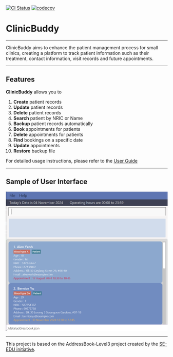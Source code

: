 [![CI Status](https://github.com/AY2425S1-CS2103T-F11-3/tp/workflows/Java%20CI/badge.svg)](https://github.com/AY2425S1-CS2103T-F11-3/tp/actions)
[![codecov](https://codecov.io/gh/AY2425S1-CS2103T-F11-3/tp/branch/master/graph/badge.svg)](https://codecov.io/gh/AY2425S1-CS2103T-F11-3/tp)

# ClinicBuddy

---

ClinicBuddy aims to enhance the patient management process for small clinics, creating a platform to track patient
information such as their treatment, contact information, visit records and future appointments.

---

## Features

<b>ClinicBuddy</b> allows you to

1. <b>Create</b> patient records
2. <b>Update</b> patient records
3. <b>Delete</b> patient records
4. <b>Search</b> patient by NRIC or Name
5. <b>Backup</b> patient records automatically
6. <b>Book</b> appointments for patients
7. <b>Delete</b> appointments for patients
8. <b>Find</b> bookings on a specific date
9. <b>Update</b> appointments
10. <b>Restore</b> backup file

For detailed usage instructions, please refer to the [User Guide](https://ay2425s1-cs2103t-f11-3.github.io/tp/UserGuide.html)

---

## Sample of User Interface

![Ui](docs/images/Ui.png?)

---

This project is based on the AddressBook-Level3 project created by the [SE-EDU initiative](https://se-education.org).
